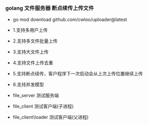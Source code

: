 ### golang 文件服务器 断点续传上传文件

* go mod download github.com/cwloo/uploader@latest

* 1.支持多用户上传
* 2.支持多文件批量上传
* 3.支持大文件上传
* 4.支持文件上传去重
* 5.支持断点续传，客户程序下一次启动会从上次上传位置继续上传
* 6.支持并发模型

* file_server         测试服务端
* file_client         测试客户端(子进程)
* file_client\loader 测试客户端(父进程)
